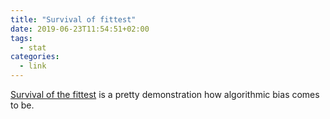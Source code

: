 ```yaml
---
title: "Survival of fittest"
date: 2019-06-23T11:54:51+02:00
tags:
  - stat
categories:
  - link
---
```


[Survival of the fittest](https://www.survivalofthebestfit.com) is a pretty demonstration how algorithmic bias comes to be.

<!--more-->
